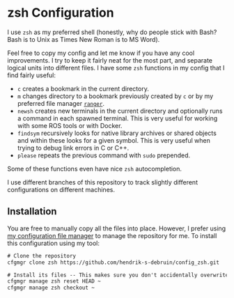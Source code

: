 zsh Configuration
================================================================================

I use `zsh` as my preferred shell (honestly, why do people stick with Bash? Bash
is to Unix as Times New Roman is to MS Word).

Feel free to copy my config and let me know if you have any cool improvements. I
try to keep it fairly neat for the most part, and separate logical units into
different files. I have some `zsh` functions in my config that I find fairly
useful:

* `c` creates a bookmark in the current directory.
* `m` changes directory to a bookmark previously created by `c` or by my
  preferred file manager [`ranger`](https://github.com/ranger/ranger).
* `newsh` creates new terminals in the current directory and optionally runs a
  command in each spawned terminal. This is very useful for working with some
  ROS tools or with Docker.
* `findsym` recursively looks for native library archives or shared objects and
  within these looks for a given symbol. This is very useful when trying to
  debug link errors in C or C++.
* `please` repeats the previous command with `sudo` prepended.

Some of these functions even have nice `zsh` autocompletion.

I use different branches of this repository to track slightly different
configurations on different machines.

Installation
--------------------------------------------------------------------------------

You are free to manually copy all the files into place. However, I prefer using
[my configuration file
manager](https://github.com/hendrik-s-debruin/ConfigManager) to manage the
repository for me. To install this configuration using my tool:

```txt
# Clone the repository
cfgmgr clone zsh https://github.com/hendrik-s-debruin/config_zsh.git

# Install its files -- This makes sure you don't accidentally overwrite something
cfgmgr manage zsh reset HEAD ~
cfgmgr manage zsh checkout ~
```
